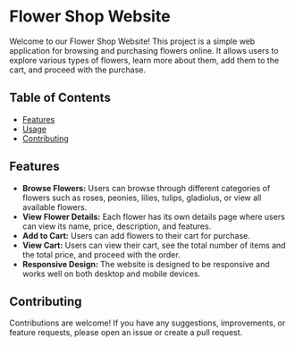 # Flower Shop Website

Welcome to our Flower Shop Website! This project is a simple web application for browsing and purchasing flowers online. It allows users to explore various types of flowers, learn more about them, add them to the cart, and proceed with the purchase.

## Table of Contents
- [Features](#features)
- [Usage](#usage)
- [Contributing](#contributing)

## Features
- **Browse Flowers:** Users can browse through different categories of flowers such as roses, peonies, lilies, tulips, gladiolus, or view all available flowers.
- **View Flower Details:** Each flower has its own details page where users can view its name, price, description, and features.
- **Add to Cart:** Users can add flowers to their cart for purchase.
- **View Cart:** Users can view their cart, see the total number of items and the total price, and proceed with the order.
- **Responsive Design:** The website is designed to be responsive and works well on both desktop and mobile devices.

## Contributing
Contributions are welcome! If you have any suggestions, improvements, or feature requests, please open an issue or create a pull request.
